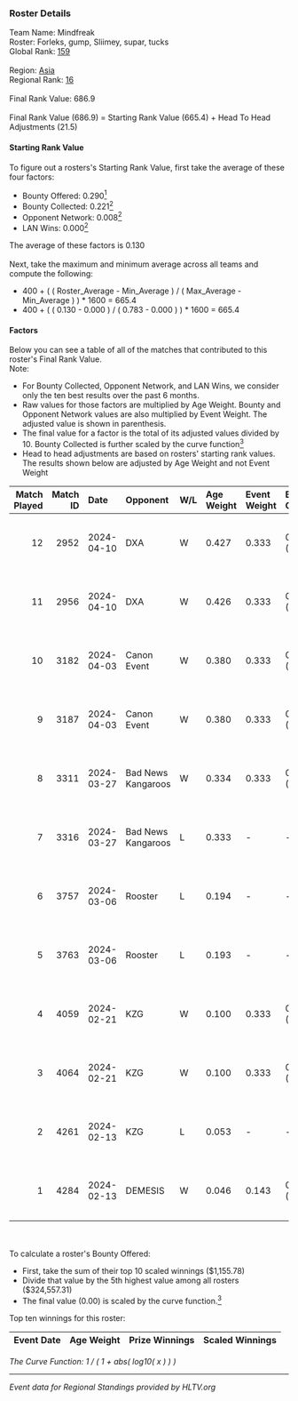 ### Roster Details<br />
Team Name: Mindfreak<br />
Roster: Forleks, gump, Sliimey, supar, tucks<br />
Global Rank: [159](../standings_global.md)<br />
<br />
Region: [Asia]( ../standings_asia.md)<br />
Regional Rank: [16]( ../standings_asia.md)<br />
<br />
Final Rank Value:  686.9<br />
<br />
Final Rank Value (686.9) = Starting Rank Value (665.4) + Head To Head Adjustments (21.5)<br />

#### Starting Rank Value<br />
To figure out a rosters's Starting Rank Value, first take the average of these four factors:<br />
- Bounty Offered: 0.290[<sup>1</sup>](#table2)
- Bounty Collected: 0.221[<sup>2</sup>](#table1)
- Opponent Network: 0.008[<sup>2</sup>](#table1)
- LAN Wins: 0.000[<sup>2</sup>](#table1)

The average of these factors is 0.130<br />
<br />
Next, take the maximum and minimum average across all teams and compute the following:<br />
- 400 + ( ( Roster_Average - Min_Average ) / ( Max_Average - Min_Average ) ) * 1600 = 665.4
- 400 + ( ( 0.130 - 0.000 ) / ( 0.783 - 0.000 ) ) * 1600 = 665.4


#### Factors<br />
Below you can see a table of all of the matches that contributed to this roster's Final Rank Value.<br />
Note:<br />

- For Bounty Collected, Opponent Network, and LAN Wins, we consider only the ten best results over the past 6 months.
- Raw values for those factors are multiplied by Age Weight. Bounty and Opponent Network values are also multiplied by Event Weight. The adjusted value is shown in parenthesis.
- The final value for a factor is the total of its adjusted values divided by 10. Bounty Collected is further scaled by the curve function[<sup>3</sup>](#curveFunction)
- Head to head adjustments are based on rosters' starting rank values. The results shown below are adjusted by Age Weight and not Event Weight
<span id="table1"></span><br />


| Match Played | Match ID | Date       | Opponent           | W/L | Age Weight | Event Weight | Bounty Collected | Opponent Network | LAN Wins  | H2H Adj. | Roster                               |
| -: | -: | :- | :- | :- | :- | :- | :- | :- | :- | -: | :- |
|           12 |     2952 | 2024-04-10 | DXA                | W   | 0.427      | 0.333        | 0.002 (0.000)    | 0.227 (0.032)    | 0 (0.000) |     6.35 | Forleks, gump, Sliimey, supar, tucks |
|           11 |     2956 | 2024-04-10 | DXA                | W   | 0.426      | 0.333        | 0.002 (0.000)    | 0.227 (0.032)    | 0 (0.000) |     6.59 | Forleks, gump, Sliimey, supar, tucks |
|           10 |     3182 | 2024-04-03 | Canon Event        | W   | 0.380      | 0.333        | 0.000 (0.000)    | 0.000 (0.000)    | 0 (0.000) |     3.26 | Forleks, gump, Sliimey, supar, tucks |
|            9 |     3187 | 2024-04-03 | Canon Event        | W   | 0.380      | 0.333        | 0.000 (0.000)    | 0.000 (0.000)    | 0 (0.000) |     3.35 | Forleks, gump, Sliimey, supar, tucks |
|            8 |     3311 | 2024-03-27 | Bad News Kangaroos | W   | 0.334      | 0.333        | 0.017 (0.002)    | 0.107 (0.012)    | 0 (0.000) |     6.86 | Forleks, gump, Sliimey, supar, tucks |
|            7 |     3316 | 2024-03-27 | Bad News Kangaroos | L   | 0.333      | -            | -                | -                | -         |    -3.70 | Forleks, gump, Sliimey, supar, tucks |
|            6 |     3757 | 2024-03-06 | Rooster            | L   | 0.194      | -            | -                | -                | -         |    -2.09 | Forleks, gump, Sliimey, supar, tucks |
|            5 |     3763 | 2024-03-06 | Rooster            | L   | 0.193      | -            | -                | -                | -         |    -2.12 | Forleks, gump, Sliimey, supar, tucks |
|            4 |     4059 | 2024-02-21 | KZG                | W   | 0.100      | 0.333        | 0.005 (0.000)    | 0.112 (0.004)    | 0 (0.000) |     1.73 | Forleks, gump, Sliimey, supar, tucks |
|            3 |     4064 | 2024-02-21 | KZG                | W   | 0.100      | 0.333        | 0.005 (0.000)    | 0.112 (0.004)    | 0 (0.000) |     1.75 | Forleks, gump, Sliimey, supar, tucks |
|            2 |     4261 | 2024-02-13 | KZG                | L   | 0.053      | -            | -                | -                | -         |    -0.73 | deStiny, gump, Sliimey, supar, tucks |
|            1 |     4284 | 2024-02-13 | DEMESIS            | W   | 0.046      | 0.143        | 0.000 (0.000)    | 0.000 (0.000)    | 0 (0.000) |     0.27 | deStiny, gump, Sliimey, supar, tucks |

<br />
<span id="table2"></span><br />
To calculate a roster's Bounty Offered:<br />

- First, take the sum of their top 10 scaled winnings ($1,155.78)
- Divide that value by the 5th highest value among all rosters ($324,557.31)
- The final value (0.00) is scaled by the curve function.[<sup>3</sup>](#curveFunction)

Top ten winnings for this roster:<br />

| Event Date | Age Weight | Prize Winnings | Scaled Winnings |
| :- | -: | :- | :- |


<span id="curveFunction"></span>_The Curve Function: 1 / ( 1 + abs( log10( x ) ) )_<br />

---
_Event data for Regional Standings provided by HLTV.org_<br />
